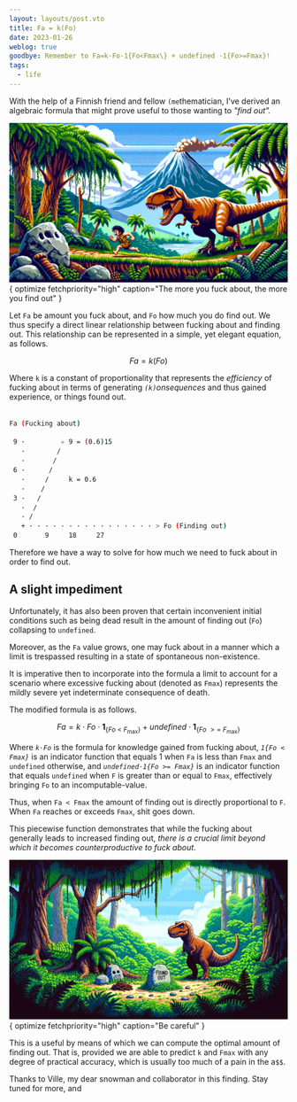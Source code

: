 ```yaml
---
layout: layouts/post.vto
title: Fa = k(Fo)
date: 2023-01-26
weblog: true
goodbye: Remember to Fa=k⋅Fo⋅1{Fo<Fmax\} + undefined ⋅1{Fo>=Fmax}!
tags:
  - life
---
```


With the help of a Finnish friend and fellow `(me`thematician, I've derived an algebraic formula that might prove useful to those wanting to _"find out"._

![A T-Rex chasing a caveman who was fucking about](/assets/images/fa-equals-k-fo.webp){ optimize fetchpriority="high" caption="The more you fuck about, the more you find out" }

Let `Fa` be amount you fuck about, and `Fo` how much you do find out. We thus specify a direct linear relationship between fucking about and finding out. This relationship can be represented in a simple, yet elegant equation, as follows.

```math

Fa = k(Fo)

```

Where `k` is a constant of proportionality that represents the _efficiency_ of fucking about in terms of generating _`(k)`onsequences_ and thus gained experience, or things found out.

```bash

Fa (Fucking about)

 9 ·         ✧ 9 = (0.6)15
   ·        /
   ·       /
 6 ·      /
   ·     /     k = 0.6
   ·    /
 3 ·   /
   ·  /
   · /
   + · · · · · · · · · · · · · · · · > Fo (Finding out)
 0       9     18     27

```

Therefore we have a way to solve for how much we need to fuck about in order to find out.

## A slight impediment

Unfortunately, it has also been proven that certain inconvenient initial conditions such as being dead result in the amount of finding out (`Fo`) collapsing to `undefined`.

Moreover, as the `Fa` value grows, one may fuck about in a manner which a limit is trespassed resulting in a state of spontaneous non-existence.

It is imperative then to incorporate into the formula a limit to account for a scenario where excessive fucking about (denoted as `Fmax`) represents the mildly severe yet indeterminate consequence of death.

The modified formula is as follows.

```math

Fa = k \cdot Fo \cdot \mathbf{1}_{\{Fo~<~F_{\text{max}}\}} + undefined \cdot \mathbf{1}_{\{Fo~>=~F_{\text{max}}\}}

```

Where _`k⋅Fo`_ is the formula for knowledge gained from fucking about, _`1{Fo < Fmax}`_ is an indicator function that equals 1 when `Fa` is less than `Fmax` and `undefined` otherwise, and _`undefined⋅1{Fo >= Fmax}`_ is an indicator function that equals `undefined` when `F` is greater than or equal to `Fmax`, effectively bringing `Fo` to an incomputable-value.

Thus, when `Fa < Fmax` the amount of finding out is directly proportional to `F`. When `Fa` reaches or exceeds `Fmax`, shit goes down.

This piecewise function demonstrates that while the fucking about generally leads to increased finding out, _there is a crucial limit beyond which it becomes counterproductive to fuck about_.

![A T-Rex with a full belly](/assets/images/belly-full.webp){ optimize fetchpriority="high" caption="Be careful" }

This is a useful by means of which we can compute the optimal amount of finding out. That is, provided we are able to predict `k` and `Fmax` with any degree of practical accuracy, which is usually too much of a pain in the a`$$`.

Thanks to Ville, my dear snowman and collaborator in this finding. Stay tuned for more, and
